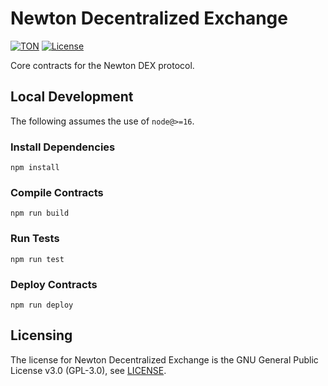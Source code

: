# Newton Decentralized Exchange
[![TON](https://img.shields.io/badge/based%20on-TON-blue)](https://ton.org/)
[![License](https://img.shields.io/badge/license-GPL--3.0-brightgreen)](https://opensource.org/licenses/GPL-3.0)

Core contracts for the Newton DEX protocol.

## Local Development
The following assumes the use of `node@>=16`.

### Install Dependencies
`npm install`

### Compile Contracts
`npm run build`

### Run Tests
`npm run test`

### Deploy Contracts
`npm run deploy`

## Licensing
The license for Newton Decentralized Exchange is the GNU General Public License v3.0 (GPL-3.0), see [LICENSE](LICENSE).
